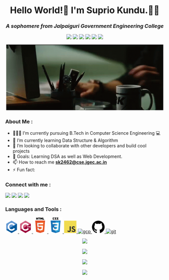 <h1 align="center">Hello World!👋 I'm Suprio Kundu.👨‍💻</h1>
<h3 align="center"><i>A sophomere from Jalpaiguri Government Engineering College</i></h3>


<p align="center">
  <img src="https://badges.pufler.dev/visits/SUPRIO24/SUPRIO24">
  <img src="https://badges.pufler.dev/years/SUPRIO24">
  <img src="https://badges.pufler.dev/updated/SUPRIO24/SUPRIO24">
  <img src="https://badges.pufler.dev/created/SUPRIO24/SUPRIO24">
  <img src="https://badges.pufler.dev/repos/SUPRIO24">
  <!-- <img src="https://badges.pufler.dev/commits/monthly/SUPRIO24"> -->
  <img src="https://komarev.com/ghpvc/?username=SUPRIO24&label=Profile%20views&color=red&style=flat"/>
</p>


<p align="center">
  <img src="./images/codder.gif">
</p>


### About Me :
- 👨🏻‍🎓 I’m currently pursuing B.Tech in Computer Science Engineering 💻
- 🌱 I’m currently learning Data Structure & Algorithm
- 🤝 I’m looking to collaborate with other developers and build cool projects
- 🎯 Goals: Learning DSA as well as Web Development.
- 📫 How to reach me **sk2462@cse.jgec.ac.in**
- ⚡ Fun fact: 


### Connect with me :

[![](https://img.shields.io/badge/Facebook-1877F2?style=for-the-badge&logo=facebook&logoColor=white)](https://www.facebook.com/supriokundu4062)
[![](https://img.shields.io/badge/Instagram-E4405F?style=for-the-badge&logo=instagram&logoColor=white)](https://www.instagram.com/suprio_kundu_004)
[![](https://img.shields.io/badge/LinkedIn-0077B5?style=for-the-badge&logo=linkedin&logoColor=white)](https://www.linkedin.com/in/suprio-kundu)
[![](https://img.shields.io/badge/Discord-5865F2?style=for-the-badge&logo=discord&logoColor=white)](https://discord.com/users/678652838317916160)
<!-- [![](https://img.shields.io/badge/Twitter-1DA1F2?style=for-the-badge&logo=twitter&logoColor=white)](https://twitter.com/) -->

### Languages and Tools :
<p align="left">
  <a href="https://www.cprogramming.com/" target="_blank" rel="noreferrer"> <img src="https://raw.githubusercontent.com/devicons/devicon/master/icons/c/c-original.svg" alt="c" width="40" height="40"/> </a>
  <a href="https://www.w3schools.com/cpp/" target="_blank" rel="noreferrer"> <img src="https://raw.githubusercontent.com/devicons/devicon/master/icons/cplusplus/cplusplus-original.svg" alt="cplusplus" width="40" height="40"/> </a>
  <a href="https://www.w3.org/html/" target="_blank" rel="noreferrer"> <img src="https://raw.githubusercontent.com/devicons/devicon/master/icons/html5/html5-original-wordmark.svg" alt="html5" width="45" height="50"/> </a>
  <a href="https://www.w3schools.com/css/" target="_blank" rel="noreferrer"> <img src="https://raw.githubusercontent.com/devicons/devicon/master/icons/css3/css3-original-wordmark.svg" alt="css3" width="45" height="50"/> </a>
  <a href="https://developer.mozilla.org/en-US/docs/Web/JavaScript" target="_blank" rel="noreferrer"> <img src="https://raw.githubusercontent.com/devicons/devicon/master/icons/javascript/javascript-original.svg" alt="javascript" width="40" height="40"/> </a>
  <a href="https://cloud.google.com" target="_blank" rel="noreferrer"> <img src="https://www.vectorlogo.zone/logos/google_cloud/google_cloud-icon.svg" alt="gcp" width="40" height="40"/> </a>
  <a href=" https://github.com/" target="_blank" rel="noreferrer"> <img src="./images/github.svg" alt="github" width="40" height="40"/> </a>
  <a href="https://git-scm.com/" target="_blank" rel="noreferrer"> <img src="https://www.vectorlogo.zone/logos/git-scm/git-scm-icon.svg" alt="git" width="40" height="40"/> </a>
</p>

<p align="center">
    <img src="https://github-readme-stats.vercel.app/api?username=SUPRIO24&count_private=true&show_icons=true&theme=radical" />
</p>

<p align="center">
    <img src="https://github-readme-stats.vercel.app/api/top-langs/?username=SUPRIO24&layout=compact&theme=react&count_private=false" />
</p>

<p align="center">
    <img src="https://github-readme-streak-stats.herokuapp.com?user=SUPRIO24&theme=vision-friendly-dark" />
</p>

<p align="center">
  <img src="https://spotify-recently-played-readme.vercel.app/api?user=31udlfy3xd6gl4juqjvvnytt22ua&count=5" />
</p>